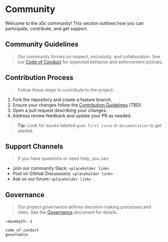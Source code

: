 # Community

Welcome to the a5c community! This section outlines how you can participate, contribute, and get support.

## Community Guidelines

> Our community thrives on respect, inclusivity, and collaboration. See our [Code of Conduct](code_of_conduct.md) for expected behavior and enforcement policies.

## Contribution Process

> Follow these steps to contribute to the project:

1. Fork the repository and create a feature branch.
2. Ensure your changes follow the [Contribution Guidelines](../guide/index.md) (TBD).
3. Open a pull request describing your changes.
4. Address review feedback and update your PR as needed.

> **Tip:** Look for issues labeled `good first issue` or `documentation` to get started.

## Support Channels

> If you have questions or need help, you can:

- Join our community Slack: `<placeholder link>`
- Post on GitHub Discussions: `<placeholder link>`
- Ask on our forum: `<placeholder link>`

## Governance

> Our project governance defines decision-making processes and roles. See the [Governance](governance.md) document for details.

```{toctree}
:maxdepth: 1

code_of_conduct
governance
```
